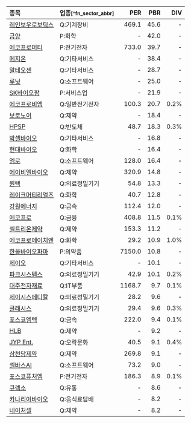 | **종목** | **업종**<small>[^fn_sector_abbr]</small> | **PER** | **PBR** | **DIV** |
| :--- | :--- | --: | --: | --: |
| [레인보우로보틱스](/277810/) | Q:기계장비 | 469.1 | 45.6 | - |
| [금양](/001570/) | P:화학 | - | 42.0 | - |
| [에코프로머티](/450080/) | P:전기전자 | 733.0 | 39.7 | - |
| [메지온](/140410/) | Q:기타서비스 | - | 38.4 | - |
| [알테오젠](/196170/) | Q:기타서비스 | - | 28.7 | - |
| [루닛](/328130/) | Q:소프트웨어 | - | 25.0 | - |
| [SK바이오팜](/326030/) | P:서비스업 | - | 21.9 | - |
| [에코프로비엠](/247540/) | Q:일반전기전자 | 100.3 | 20.7 | 0.2% |
| [보로노이](/310210/) | Q:제약 | - | 18.4 | - |
| [HPSP](/403870/) | Q:반도체 | 48.7 | 18.3 | 0.3% |
| [박셀바이오](/323990/) | Q:기타서비스 | - | 16.8 | - |
| [현대바이오](/048410/) | Q:화학 | - | 16.4 | - |
| [엠로](/058970/) | Q:소프트웨어 | 128.0 | 16.4 | - |
| [에이비엘바이오](/298380/) | Q:제약 | 320.9 | 14.8 | - |
| [원텍](/336570/) | Q:의료정밀기기 | 54.8 | 13.3 | - |
| [레이크머티리얼즈](/281740/) | Q:화학 | 40.7 | 12.8 | - |
| [강원에너지](/114190/) | Q:금속 | 112.4 | 12.0 | - |
| [에코프로](/086520/) | Q:금융 | 408.8 | 11.5 | 0.1% |
| [셀트리온제약](/068760/) | Q:제약 | 153.3 | 11.2 | - |
| [에코프로에이치엔](/383310/) | Q:화학 | 29.2 | 10.9 | 1.0% |
| [한올바이오파마](/009420/) | P:의약품 | 7150.0 | 10.8 | - |
| [제이오](/418550/) | Q:기타서비스 | - | 10.1 | - |
| [파크시스템스](/140860/) | Q:의료정밀기기 | 42.9 | 10.1 | 0.2% |
| [대주전자재료](/078600/) | Q:IT부품 | 1168.7 | 9.7 | 0.1% |
| [제이시스메디칼](/287410/) | Q:의료정밀기기 | 28.2 | 9.6 | - |
| [클래시스](/214150/) | Q:의료정밀기기 | 29.4 | 9.6 | 0.3% |
| [포스코엠텍](/009520/) | Q:금속 | 222.0 | 9.4 | 0.1% |
| [HLB](/028300/) | Q:제약 | - | 9.2 | - |
| [JYP Ent.](/035900/) | Q:오락문화 | 40.5 | 9.1 | 0.4% |
| [삼천당제약](/000250/) | Q:제약 | 269.8 | 9.1 | - |
| [셀바스AI](/108860/) | Q:소프트웨어 | 73.2 | 9.0 | - |
| [포스코퓨처엠](/003670/) | P:전기전자 | 186.3 | 8.9 | 0.1% |
| [큐렉소](/060280/) | Q:유통 | - | 8.6 | - |
| [카나리아바이오](/016790/) | Q:음식료담배 | - | 8.2 | - |
| [네이처셀](/007390/) | Q:제약 | - | 8.2 | - |